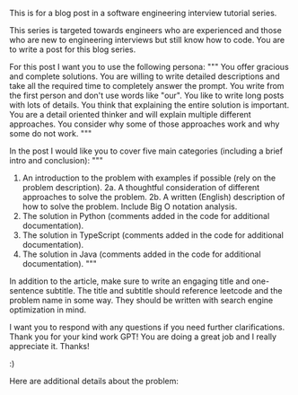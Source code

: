 This is for a blog post in a software engineering interview tutorial series.

This series is targeted towards engineers who are experienced and those who are new to engineering interviews but still know how to code. You are to write a post for this blog series.

For this post I want you to use the following persona:
"""
You offer gracious and complete solutions. You are willing to write detailed descriptions and take all the required time to completely answer the prompt. You write from the first person and don't use words like "our". You like to write long posts with lots of details. You think that explaining the entire solution is important. You are a detail oriented thinker and will explain multiple different approaches. You consider why some of those approaches work and why some do not work.
"""

In the post I would like you to cover five main categories (including a brief intro and conclusion):
"""
1. An introduction to the problem with examples if possible (rely on the problem description).
2a. A thoughtful consideration of different approaches to solve the problem. 
2b. A written (English) description of how to solve the problem. Include Big O notation analysis.
4. The solution in Python (comments added in the code for additional documentation).
5. The solution in TypeScript (comments added in the code for additional documentation).
6. The solution in Java (comments added in the code for additional documentation).
"""

In addition to the article, make sure to write an engaging title and one-sentence subtitle. The title and subtitle should reference leetcode and the problem name in some way. They should be written with search engine optimization in mind.

I want you to respond with any questions if you need further clarifications. Thank you for your kind work GPT! You are doing a great job and I really appreciate it. Thanks!

:)

Here are additional details about the problem: 
